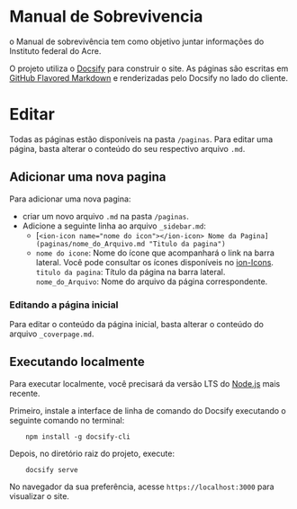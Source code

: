 # Manual de Sobrevivencia

o Manual de sobrevivência tem como objetivo juntar informações do Instituto federal do Acre.

O projeto utiliza o [Docsify](https://github.com/docsifyjs/docsify) para construir o site. As páginas são escritas em [GitHub Flavored Markdown](https://guides.github.com/features/mastering-markdown/) e renderizadas pelo Docsify no lado do cliente.

# Editar

Todas as páginas estão disponíveis na pasta `/paginas`. Para editar uma página, basta alterar o conteúdo do seu respectivo arquivo `.md`.

## Adicionar uma nova pagina
Para adicionar uma nova pagina: 
- criar um novo arquivo `.md` na pasta `/paginas`.
- Adicione a seguinte linha ao arquivo `_sidebar.md`:
   * [`<ion-icon name="nome do icon"></ion-icon> Nome da Pagina](paginas/nome_do_Arquivo.md "Titulo da pagina")`
   - `nome do icone`: Nome do ícone que acompanhará o link na barra lateral. Você pode consultar os ícones disponíveis no [ion-Icons](https://ionic.io/ionicons).
   `titulo da pagina`: Título da página na barra lateral.  
   `nome_do_Arquivo`: Nome do arquivo da página correspondente.  

### Editando a página inicial

Para editar o conteúdo da página inicial, basta alterar o conteúdo do arquivo `_coverpage.md`.

## Executando localmente

Para executar localmente, você precisará da versão LTS do [Node.js](https://nodejs.org) mais recente.

Primeiro, instale a interface de linha de comando do Docsify executando o seguinte comando no terminal:

        npm install -g docsify-cli

Depois, no diretório raiz do projeto, execute:

        docsify serve

No navegador da sua preferência, acesse `https://localhost:3000` para visualizar o site.
